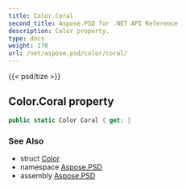 ```yaml
---
title: Color.Coral
second_title: Aspose.PSD for .NET API Reference
description: Color property. 
type: docs
weight: 170
url: /net/aspose.psd/color/coral/
---
```

{{< psd/tize >}}
## Color.Coral property

```csharp
public static Color Coral { get; }
```

### See Also

* struct [Color](../)
* namespace [Aspose.PSD](../../color/)
* assembly [Aspose.PSD](../../../)


